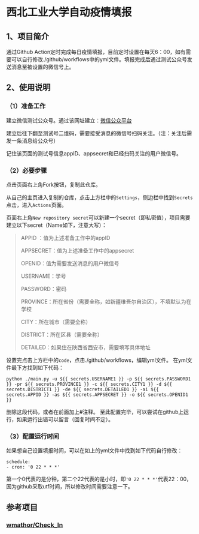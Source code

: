 # **西北工业大学自动疫情填报**
## 1、项目简介
通过Github Action定时完成每日疫情填报，目前定时设置在每天6：00，如有需要可以自行修改./github/workflows中的yml文件。填报完成后通过测试公众号发送消息至被设置的微信号上。
## 2、使用说明
### （1）准备工作
建立微信测试公众号。通过该网址建立：[微信公众平台](https://mp.weixin.qq.com/debug/cgi-bin/sandboxinfo?action=showinfo&t=sandbox/index)

建立后往下翻至测试号二维码，需要接受消息的微信号扫码关注。（注：关注后需发一条消息给公众号）

记住该页面的测试号信息appID、appsecret和已经扫码关注的用户微信号。


### （2）必要步骤
点击页面右上角Fork按钮，复制此仓库。

从自己的主页进入复制的仓库，点击上方栏中的`Settings`，侧边栏中找到`Secrets`点击，进入`Actions`页面。

页面右上角`New repository secret`可以新建一个secret（即私密值），项目需要建立以下secret（Name如下，注意大写）：

> APPID ：值为上述准备工作中的appID
> 
> APPSECRET：值为上述准备工作中的appsecret
> 
> OPENID：值为需要发送消息的用户微信号
> 
> USERNAME：学号
> 
> PASSWORD：密码
> 
> PROVINCE：所在省份（需要全称，如新疆维吾尔自治区），不填默认为在学校
> 
> CITY：所在城市（需要全称）
> 
> DISTRICT：所在区县（需要全称）
> 
> DETAILED：如果住在陕西省西安市，需要填写具体地址

设置完点击上方栏中的`code`，点击./github/workflows，编辑yml文件。
在yml文件最下方找到如下代码：

    python ./main.py -u ${{ secrets.USERNAME1 }} -p ${{ secrets.PASSWORD1 }} -pr ${{ secrets.PROVINCE1 }} -c ${{ secrets.CITY1 }} -d ${{ secrets.DISTRICT1 }} -de ${{ secrets.DETAILED1 }} -ai ${{ secrets.APPID }} -as ${{ secrets.APPSECRET }} -o ${{ secrets.OPENID1 }}
   
   删除这段代码，或者在前面加上#注释。
   至此配置完毕，可以尝试在github上运行，如果运行出错可以留言（回复时间不定）。

### （3）配置运行时间
如果想自己设置填报时间，可以在如上的yml文件中找到如下代码自行修改：

    schedule:
    - cron: '0 22 * * *'
第一个0代表的是分钟，第二个22代表的是小时，即`'0 22 * * *'`代表22：00，因为github采取utf时间，所以修改时间需要注意一下。

## 参考项目
### [wmathor/Check_In](https://github.com/wmathor/Check_In)